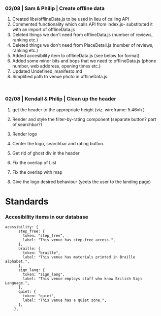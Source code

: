 ### **02/08 | Sam & Philip | Create offline data**

1. Created libs/offlineData.js to be used in lieu of calling API
2. Commented functionality which calls API from index.js- substituted it with an import of offlineData.js
3. Deleted things we don't need from offlineData.js (number of reviews, ranking etc.)
4. Deleted things we don't need from PlaceDetail.js (number of reviews, ranking etc.)
5. Added accesibility item to offlineData.js (see below for format)
6. Added some minor bits and bops that we need to offlineData.js (phone number, web adddress, opening times etc.)
7. Updated Undefined_manifesto.md
8. Simplified path to venue photo in offlineData.js

<br>

### **02/08 | Kendall & Philip | Clean up the header**

1. get the header to the appropriate height (viz. wireframe: 5.46vh )
2. Render and style the filter-by-rating component (separate button? part of searchbar?)
3. Render logo
4. Center the logo, searchbar and rating button.
5. Get rid of ghost div in the header
6. Fix the overlap of List
7. Fix the overlap with map

8. Give the logo desired behaviour (yeets the user to the landing page)

# Standards

### Accesibility items in our database

```
acessibility: {
      step_free: {
        token: "step_free",
        label: "This venue has step-free access.",
      },
      braille: {
        token: "braille",
        label: "This venue has materials printed in Braille alphabet.",
      },
      sign_lang: {
        token: "sign_lang",
        label: "This venue employs staff who know British Sign Language.",
      },
      quiet: {
        token: "quiet",
        label: "This venue has a quiet zone.",
      },
    },
```
